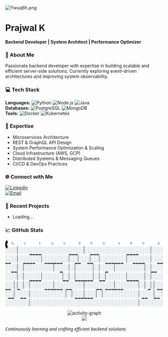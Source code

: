![Ywuq6h.png](https://s6.imgcdn.dev/Ywuq6h.png)

# Prajwal K

**Backend Developer | System Architect | Performance Optimizer**

### 🚀 About Me
Passionate backend developer with expertise in building scalable and efficient server-side solutions. Currently exploring event-driven architectures and improving system observability.

### 💻 Tech Stack
**Languages:** ![Python](https://img.shields.io/badge/-Python-05122A?style=flat&logo=python) ![Node.js](https://img.shields.io/badge/-Node.js-05122A?style=flat&logo=node.js) ![Java](https://img.shields.io/badge/-Java-05122A?style=flat&logo=java)  
**Databases:** ![PostgreSQL](https://img.shields.io/badge/-PostgreSQL-05122A?style=flat&logo=postgresql) ![MongoDB](https://img.shields.io/badge/-MongoDB-05122A?style=flat&logo=mongodb)  
**Tools:** ![Docker](https://img.shields.io/badge/-Docker-05122A?style=flat&logo=docker) ![Kubernetes](https://img.shields.io/badge/-Kubernetes-05122A?style=flat&logo=kubernetes)

### 🔧 Expertise
- Microservices Architecture  
- REST & GraphQL API Design  
- System Performance Optimization & Scaling  
- Cloud Infrastructure (AWS, GCP)  
- Distributed Systems & Messaging Queues  
- CI/CD & DevOps Practices

### 🌐 Connect with Me
[![LinkedIn](https://img.shields.io/badge/-LinkedIn-05122A?style=flat&logo=linkedin)](https://linkedin.com/in/prajwaldev056)  
[![Email](https://img.shields.io/badge/-Email-05122A?style=flat&logo=gmail)](mailto:prajwaldev056@example.com)

### 📝 Recent Projects
<!--START_SECTION:recent_repos-->
- Loading…
<!--END_SECTION:recent_repos-->

### 📈 GitHub Stats

<div align="center">
  <picture>
    <source media="(prefers-color-scheme: dark)" srcset="https://raw.githubusercontent.com/PrajwalDev056/PrajwalDev056/output/pacman-contribution-graph-dark.svg">
    <source media="(prefers-color-scheme: light)" srcset="https://raw.githubusercontent.com/PrajwalDev056/PrajwalDev056/output/pacman-contribution-graph.svg">
    <img alt="Pac-Man style contribution graph" src="https://raw.githubusercontent.com/PrajwalDev056/PrajwalDev056/output/pacman-contribution-graph.svg" width="850" height="220" />
  </picture>
</div>

<div align="center">
  <img src="https://github-readme-activity-graph.vercel.app/graph?username=PrajwalDev056&radius=16&theme=lucent&area=true&order=5&hide_border=true&hide_title=true" width="850" height="300" alt="activity-graph" />
</div>
<!-- Animated Pac-Man style contribution graph -->
<div align="center">
  <img src="https://github-readme-activity-graph.vercel.app/graph?username=PrajwalDev056&radius=16&theme=lucent&area=true&order=5&hide_border=true&hide_title=true" height="300alt="activity-graph graph"  />
</div>

<span style="font-family: 'Segoe UI', Arial, sans-serif;">*Continuously learning and crafting efficient backend solutions*</span>